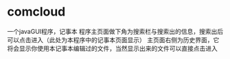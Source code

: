 # comcloud
一个javaGUI程序，记事本
程序主页面做下角为搜索栏与搜索出的信息，搜索出后可以点击进入（此处为本程序中的记事本页面显示）
主页面右侧为历史界面，它将会显示你使用本记事本编辑过的文件，当然显示出来的文件可以直接点击进入

